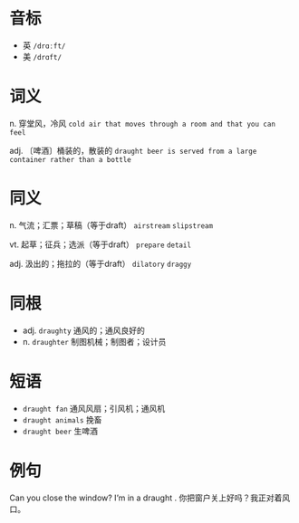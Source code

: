 # 音标

- 英 `/drɑːft/`
- 美 `/drɑft/`

# 词义

n. 穿堂风，冷风
`cold air that moves through a room and that you can feel`

adj. 〔啤酒〕桶装的，散装的
`draught beer is served from a large container rather than a bottle`

# 同义

n. 气流；汇票；草稿（等于draft）
`airstream` `slipstream`

vt. 起草；征兵；选派（等于draft）
`prepare` `detail`

adj. 汲出的；拖拉的（等于draft）
`dilatory` `draggy`

# 同根

- adj. `draughty` 通风的；通风良好的
- n. `draughter` 制图机械；制图者；设计员

# 短语

- `draught fan` 通风风扇；引风机；通风机
- `draught animals` 挽畜
- `draught beer` 生啤酒

# 例句

Can you close the window? I’m in a draught .
你把窗户关上好吗？我正对着风口。


